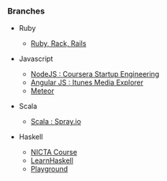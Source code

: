 ### Branches 

- Ruby 
    + [Ruby, Rack, Rails](https://github.com/Igosuki/training_learning/tree/ruby)

- Javascript
    + [NodeJS : Coursera Startup Engineering](https://github.com/Igosuki/training_learning/tree/nodejs)
    + [Angular JS : Itunes Media Explorer](https://github.com/Igosuki/training_learning/tree/angular)
    + [Meteor](https://github.com/Igosuki/training_learning/tree/meteor)

- Scala
    + [Scala : Spray.io](https://github.com/Igosuki/training_learning/tree/scala)

- Haskell
    + [NICTA Course](https://github.com/NICTA/course) 
    + [LearnHaskell](https://github.com/bitemyapp/learnhaskell)
    + [Playground](https://github.com/Igosuki/training_learning/tree/haskell)

